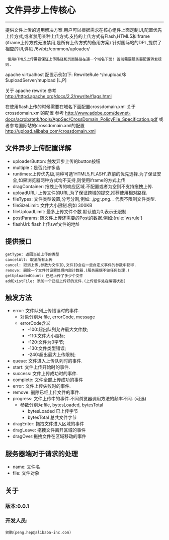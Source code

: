 # 文件异步上传核心

---------------

提供文件上传的通用解决方案.用户可以根据需求在核心组件上面定制UI,配置优先上传方式,或者禁用某种上传方式.支持的上传方式有Flash,HTML5和iframe (iframe上传方式无法禁用,是所有上传方式的备用方案)
针对国际站的DPL,提供了相应的UI,详见 /6v/biz/common/uploader/

`` 使用HTML5上传需要保证上传路径和页面路径在通一个域名下面! 否则需要服务器配置转发规则.``

apache virtualhost 配置示例如下:
RewriteRule ^/mupload/$    $uploadServer/mupload [L,P]

关于 apache rewrite 参考
http://httpd.apache.org/docs/2.2/rewrite/flags.html

在使用flash上传的时候需要在域名下面配置crossdomain.xml
关于crossdomain.xml的配置 参考
http://www.adobe.com/devnet-docs/acrobatetk/tools/AppSec/CrossDomain_PolicyFile_Specification.pdf
或者参考国际站的crossdomain.xml的配置
http://upload.alibaba.com/crossdomain.xml

## 文件异步上传配置详解

* uploaderButton: 触发异步上传的button按钮
* multiple：是否允许多选
* runtimes:上传优先级,两种可选'HTML5,FLASH'.靠前的优先选择.为了保证安全,如果浏览器两种方式均不支持,则使用iframe的方式上传
* dragContainer: 拖拽上传的响应区域.不配置或者为空则不支持拖拽上传. 
* uploadURL: 上传文件的URL,为了保证跨域的提交,推荐使用相对路径.
* fileTypes: 文件类型设置,分号分割,例如: *.jpg;*.png. *.* 代表不限制文件类型.
* fileSizeLimit: 文件大小限制.例如 300KB
* fileUploadLimit: 最多上传文件个数.默认值为0,表示无限制.
* postParams: 随文件上传还需要的Post的数据.例如:{rule:'wsrule'}
* flashUrl: flash上传swf文件的地址


## 提供接口 
    getType: 返回当前上传的类型
    cancelAll: 取消所有上传
    cancel: 取消上传,参数为文件ID,文件ID会在一些自定义事件的参数中获得.
    remove: 删除一个文件时设置处理内部计数器.(服务器端不做任何处理.)
    getUploadedCount: 已经上传了多少个文件
    addExistFile: 添加一个已经上传好的文件.(上传组件处在编辑状态)


## 触发方法 
* error: 文件队列上传错误时的事件. 
    * 对象分别为 file, errorCode, message
    * errorCode含义
        * -100:超出队列允许最大文件数;
        * -110:文件大小超标;
        * -120:文件为0字节;
        * -130:文件类型错误;
        * -240:超出最大上传限制;
* queue: 文件进入上传队列时的事件.
* start: 文件上传开始时的事件.
* success: 文件上传成功时的事件.
* complete: 文件全部上传成功的事件
* error: 文件上传失败时的事件.
* remove: 删除已经上传文件的事件.
* progress: 文件上传中的事件.不同浏览器调用方法的频率不同. (可选)
    * 参数分别为:file, bytesLoaded, bytesTotal
        * bytesLoaded 已上传字节
        * bytesTotal 总共文件字节
* dragEnter: 拖拽文件进入区域的事件
* dragLeave: 拖拽文件离开区域的事件
* dragOver:拖拽文件在区域移动的事件

## 服务器端对于请求的处理
* name: 文件名
* file: 文件对象

## 关于

### 版本:0.0.1

### 开发人员:

```贺鹏(peng.hep@alibaba-inc.com)```
